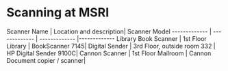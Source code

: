 # Scanning at MSRI

Scanner Name | Location	 and description| Scanner Model
------------- | ------------- | ------------- |-------------
Library Book Scanner  | 1st Floor Library	| BookScanner 7145| 
Digital Sender | 3rd Floor, outside room 332	| HP Digital Sender 9100C| 
Cannon Scanner | 1st Floor Mailroom	| Cannon Document copier / scanner| 

